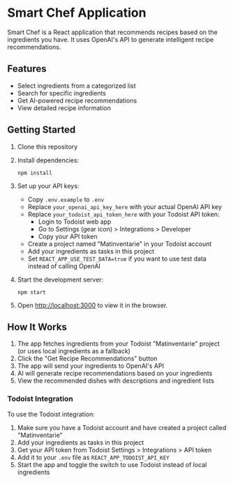 # Smart Chef Application

Smart Chef is a React application that recommends recipes based on the ingredients you have. It uses OpenAI's API to generate intelligent recipe recommendations.

## Features

- Select ingredients from a categorized list
- Search for specific ingredients
- Get AI-powered recipe recommendations
- View detailed recipe information

## Getting Started

1. Clone this repository
2. Install dependencies:
   ```
   npm install
   ```
3. Set up your API keys:

   - Copy `.env.example` to `.env`
   - Replace `your_openai_api_key_here` with your actual OpenAI API key
   - Replace `your_todoist_api_token_here` with your Todoist API token:
     - Login to Todoist web app
     - Go to Settings (gear icon) > Integrations > Developer
     - Copy your API token
   - Create a project named "Matinventarie" in your Todoist account
   - Add your ingredients as tasks in this project
   - Set `REACT_APP_USE_TEST_DATA=true` if you want to use test data instead of calling OpenAI

4. Start the development server:
   ```
   npm start
   ```
5. Open [http://localhost:3000](http://localhost:3000) to view it in the browser.

## How It Works

1. The app fetches ingredients from your Todoist "Matinventarie" project (or uses local ingredients as a fallback)
2. Click the "Get Recipe Recommendations" button
3. The app will send your ingredients to OpenAI's API
4. AI will generate recipe recommendations based on your ingredients
5. View the recommended dishes with descriptions and ingredient lists

### Todoist Integration

To use the Todoist integration:

1. Make sure you have a Todoist account and have created a project called "Matinventarie"
2. Add your ingredients as tasks in this project
3. Get your API token from Todoist Settings > Integrations > API token
4. Add it to your `.env` file as `REACT_APP_TODOIST_API_KEY`
5. Start the app and toggle the switch to use Todoist instead of local ingredients
